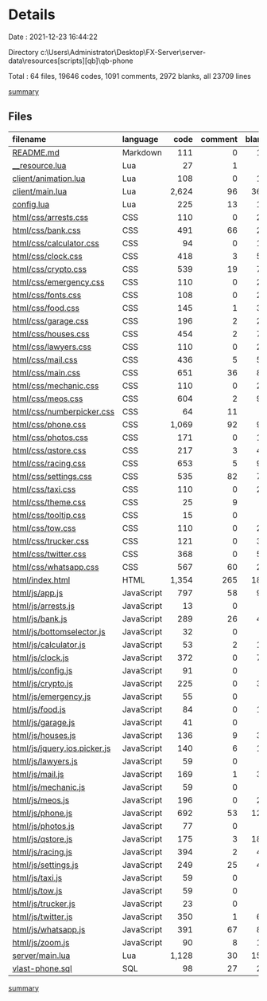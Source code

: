 # Details

Date : 2021-12-23 16:44:22

Directory c:\Users\Administrator\Desktop\FX-Server\server-data\resources\[scripts]\[qb]\qb-phone

Total : 64 files,  19646 codes, 1091 comments, 2972 blanks, all 23709 lines

[summary](results.md)

## Files
| filename | language | code | comment | blank | total |
| :--- | :--- | ---: | ---: | ---: | ---: |
| [README.md](/README.md) | Markdown | 111 | 0 | 14 | 125 |
| [__resource.lua](/__resource.lua) | Lua | 27 | 1 | 5 | 33 |
| [client/animation.lua](/client/animation.lua) | Lua | 108 | 0 | 19 | 127 |
| [client/main.lua](/client/main.lua) | Lua | 2,624 | 96 | 368 | 3,088 |
| [config.lua](/config.lua) | Lua | 225 | 13 | 12 | 250 |
| [html/css/arrests.css](/html/css/arrests.css) | CSS | 110 | 0 | 27 | 137 |
| [html/css/bank.css](/html/css/bank.css) | CSS | 491 | 66 | 25 | 582 |
| [html/css/calculator.css](/html/css/calculator.css) | CSS | 94 | 0 | 10 | 104 |
| [html/css/clock.css](/html/css/clock.css) | CSS | 418 | 3 | 59 | 480 |
| [html/css/crypto.css](/html/css/crypto.css) | CSS | 539 | 19 | 76 | 634 |
| [html/css/emergency.css](/html/css/emergency.css) | CSS | 110 | 0 | 26 | 136 |
| [html/css/fonts.css](/html/css/fonts.css) | CSS | 108 | 0 | 25 | 133 |
| [html/css/food.css](/html/css/food.css) | CSS | 145 | 1 | 37 | 183 |
| [html/css/garage.css](/html/css/garage.css) | CSS | 196 | 2 | 23 | 221 |
| [html/css/houses.css](/html/css/houses.css) | CSS | 454 | 2 | 79 | 535 |
| [html/css/lawyers.css](/html/css/lawyers.css) | CSS | 110 | 0 | 26 | 136 |
| [html/css/mail.css](/html/css/mail.css) | CSS | 436 | 5 | 59 | 500 |
| [html/css/main.css](/html/css/main.css) | CSS | 651 | 36 | 88 | 775 |
| [html/css/mechanic.css](/html/css/mechanic.css) | CSS | 110 | 0 | 26 | 136 |
| [html/css/meos.css](/html/css/meos.css) | CSS | 604 | 2 | 92 | 698 |
| [html/css/numberpicker.css](/html/css/numberpicker.css) | CSS | 64 | 11 | 4 | 79 |
| [html/css/phone.css](/html/css/phone.css) | CSS | 1,069 | 92 | 95 | 1,256 |
| [html/css/photos.css](/html/css/photos.css) | CSS | 171 | 0 | 19 | 190 |
| [html/css/qstore.css](/html/css/qstore.css) | CSS | 217 | 3 | 46 | 266 |
| [html/css/racing.css](/html/css/racing.css) | CSS | 653 | 5 | 91 | 749 |
| [html/css/settings.css](/html/css/settings.css) | CSS | 535 | 82 | 77 | 694 |
| [html/css/taxi.css](/html/css/taxi.css) | CSS | 110 | 0 | 26 | 136 |
| [html/css/theme.css](/html/css/theme.css) | CSS | 25 | 9 | 3 | 37 |
| [html/css/tooltip.css](/html/css/tooltip.css) | CSS | 15 | 0 | 4 | 19 |
| [html/css/tow.css](/html/css/tow.css) | CSS | 110 | 0 | 26 | 136 |
| [html/css/trucker.css](/html/css/trucker.css) | CSS | 121 | 0 | 35 | 156 |
| [html/css/twitter.css](/html/css/twitter.css) | CSS | 368 | 0 | 52 | 420 |
| [html/css/whatsapp.css](/html/css/whatsapp.css) | CSS | 567 | 60 | 23 | 650 |
| [html/index.html](/html/index.html) | HTML | 1,354 | 265 | 184 | 1,803 |
| [html/js/app.js](/html/js/app.js) | JavaScript | 797 | 58 | 98 | 953 |
| [html/js/arrests.js](/html/js/arrests.js) | JavaScript | 13 | 0 | 1 | 14 |
| [html/js/bank.js](/html/js/bank.js) | JavaScript | 289 | 26 | 41 | 356 |
| [html/js/bottomselector.js](/html/js/bottomselector.js) | JavaScript | 32 | 0 | 8 | 40 |
| [html/js/calculator.js](/html/js/calculator.js) | JavaScript | 53 | 2 | 13 | 68 |
| [html/js/clock.js](/html/js/clock.js) | JavaScript | 372 | 0 | 74 | 446 |
| [html/js/config.js](/html/js/config.js) | JavaScript | 91 | 0 | 4 | 95 |
| [html/js/crypto.js](/html/js/crypto.js) | JavaScript | 225 | 0 | 37 | 262 |
| [html/js/emergency.js](/html/js/emergency.js) | JavaScript | 55 | 0 | 7 | 62 |
| [html/js/food.js](/html/js/food.js) | JavaScript | 84 | 0 | 11 | 95 |
| [html/js/garage.js](/html/js/garage.js) | JavaScript | 41 | 0 | 7 | 48 |
| [html/js/houses.js](/html/js/houses.js) | JavaScript | 136 | 9 | 31 | 176 |
| [html/js/jquery.ios.picker.js](/html/js/jquery.ios.picker.js) | JavaScript | 140 | 6 | 11 | 157 |
| [html/js/lawyers.js](/html/js/lawyers.js) | JavaScript | 59 | 0 | 7 | 66 |
| [html/js/mail.js](/html/js/mail.js) | JavaScript | 169 | 1 | 34 | 204 |
| [html/js/mechanic.js](/html/js/mechanic.js) | JavaScript | 59 | 0 | 7 | 66 |
| [html/js/meos.js](/html/js/meos.js) | JavaScript | 196 | 0 | 21 | 217 |
| [html/js/phone.js](/html/js/phone.js) | JavaScript | 692 | 53 | 127 | 872 |
| [html/js/photos.js](/html/js/photos.js) | JavaScript | 77 | 0 | 9 | 86 |
| [html/js/qstore.js](/html/js/qstore.js) | JavaScript | 175 | 3 | 186 | 364 |
| [html/js/racing.js](/html/js/racing.js) | JavaScript | 394 | 2 | 48 | 444 |
| [html/js/settings.js](/html/js/settings.js) | JavaScript | 249 | 25 | 46 | 320 |
| [html/js/taxi.js](/html/js/taxi.js) | JavaScript | 59 | 0 | 7 | 66 |
| [html/js/tow.js](/html/js/tow.js) | JavaScript | 59 | 0 | 7 | 66 |
| [html/js/trucker.js](/html/js/trucker.js) | JavaScript | 23 | 0 | 5 | 28 |
| [html/js/twitter.js](/html/js/twitter.js) | JavaScript | 350 | 1 | 69 | 420 |
| [html/js/whatsapp.js](/html/js/whatsapp.js) | JavaScript | 391 | 67 | 85 | 543 |
| [html/js/zoom.js](/html/js/zoom.js) | JavaScript | 90 | 8 | 13 | 111 |
| [server/main.lua](/server/main.lua) | Lua | 1,128 | 30 | 152 | 1,310 |
| [vlast-phone.sql](/vlast-phone.sql) | SQL | 98 | 27 | 25 | 150 |

[summary](results.md)